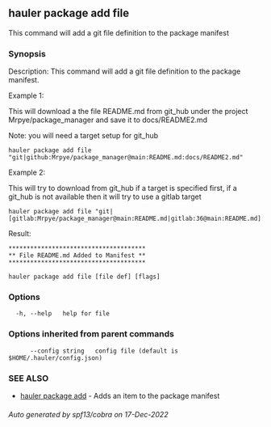 ## hauler package add file

This command will add a git file definition to the package manifest

### Synopsis


Description:
This command will add a git file definition to the package manifest.

Example 1:

This will download a the file README.md from git_hub under the project Mrpye/package_manager and save it to docs/README2.md

Note: you will need a target setup for git_hub
```
hauler package add file "git|github:Mrpye/package_manager@main:README.md:docs/README2.md"
```
Example 2:

This will try to download from git_hub if a target is specified first, if a git_hub is not available then it will try to use a gitlab target
```
hauler package add file "git|[gitlab:Mrpye/package_manager@main:README.md|gitlab:36@main:README.md]:docs/README2.md"
```
Result:
```
**************************************
** File README.md Added to Manifest **
**************************************
```
		

```
hauler package add file [file def] [flags]
```

### Options

```
  -h, --help   help for file
```

### Options inherited from parent commands

```
      --config string   config file (default is $HOME/.hauler/config.json)
```

### SEE ALSO

* [hauler package add](hauler_package_add.md)	 - Adds an item to the package manifest

###### Auto generated by spf13/cobra on 17-Dec-2022
